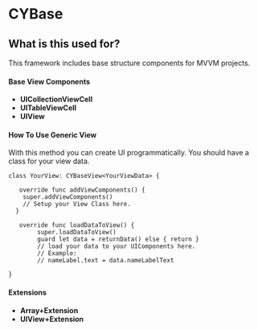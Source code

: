 # CYBase

## What is this used for?

This framework includes base structure components for MVVM projects. 

#### Base View Components
- **UICollectionViewCell**
- **UITableViewCell**
- **UIView**

#### How To Use Generic View

With this method you can create UI programmatically.
You should have a class for your view data.

```
class YourView: CYBaseView<YourViewData> {

   override func addViewComponents() {
    super.addViewComponents()
    // Setup your View Class here.
  }
  
   override func loadDataToView() {
        super.loadDataToView()
        guard let data = returnData() else { return }
        // load your data to your UIComponents here.
        // Example:
        // nameLabel.text = data.nameLabelText

}

```



#### Extensions
- **Array+Extension**
- **UIView+Extension**
